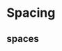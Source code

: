 # Spacing

## spaces

<dockit-css-showcases css-props-prefix="--spacing"></dockit-css-showcases>
<dockit-css-showcases css-props-prefix="--cec"></dockit-css-showcases>
